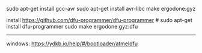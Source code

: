 sudo apt-get install gcc-avr
sudo apt-get install avr-libc
make ergodone:gyz

install https://github.com/dfu-programmer/dfu-programmer # sudo apt-get install dfu-programmer
sudo make ergodone:gyz:dfu

---
windows:
https://ydkb.io/help/#/bootloader/atmeldfu
